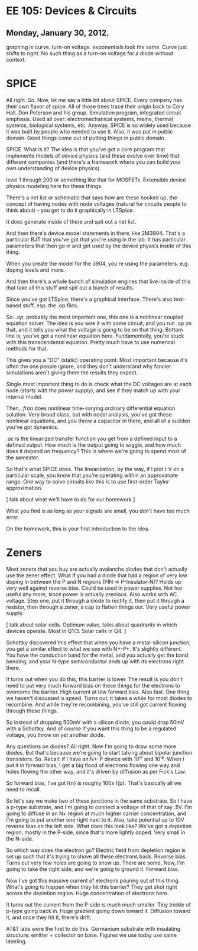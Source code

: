 EE 105: Devices & Circuits
==========================
Monday, January 30, 2012.
-------------------------

graphing iv curve. turn-on voltage. exponentials look the same. Curve
just shifts to right. No such thing as a turn-on voltage for a diode
without context.

SPICE
=====
All right. So. Now, let me say a little bit about SPICE. Every company
has their own flavor of spice. All of those trees trace their origin
back to Cory Hall. Don Peterson and his group. Simulation program,
integrated circuit emphasis. Used all over: electromechanical systems,
mems, thermal systems, biological systems, etc. Anyway, SPICE is so
widely used because it was built by people who needed to use it. Also,
it was put in public domain. Good things come out of putting things in
public domain.

SPICE. What is it? The idea is that you've got a core program that
implements models of device physics (and these evolve over time) that
different companies (and there's a framework where you can build your
own understanding of device physics) 

level 1 through 200 or something like that for MOSFETs. Extensible
device physics modeling here for these things.

There's a net list or schematic that says how are these hooked up, the
concept of having nodes with node voltages (natural for circuits
people to think about) – you get to do it graphically in LTSpice.

It does generate inside of there and spit out a net list.

And then there's device model statements in there, like 2M3904. That's
a particular BJT that you've got that you're using in the lab. It has
particular parameters that then go in and get used by the device
physics inside of this thing.

When you create the model for the 3904, you're using the
parameters. e.g. doping levels and more.

And then there's a whole bunch of simulation engines that live inside
of this that take all this stuff and spit out a bunch of results.

Since you've got LTSpice, there's a graphical interface. There's also
text-based stuff, esp. the .op files.

So. *.op*, probably the most important one, this one is a nonlinear
coupled equation solver. The idea is you wire it with some circuit,
and you run .op on that, and it tells you what the voltage is going to
be on that thing. Bottom line is, you've got a nonlinear equation
here. Fundamentally, you're stuck with this transcendental
equation. Pretty much have to use numerical methods for that.

This gives you a "DC" (static) operating point. Most important because
it's often the one people ignore, and they don't understand why
fancier simulations aren't giving them the results they expect.

Single most important thing to do is check what the DC voltages are at
each node (_starts with the power supply_), and see if they match up
with your internal model.

Then, *.fran* does nonlinear time-varying ordinary differential equation
solution. Very broad class, but with nodal analysis, you've got these
nonlinear equations, and you throw a capacitor in there, and all of a
sudden you've got dynamics.

*.ac* is the linearized transfer function you get from a defined input
to a defined output. How much is the output going to wiggle, and how
much does it depend on frequency? This is where we're going to spend
most of the semester.

So that's what SPICE does. The linearization, by the way, if I plot I-V
on a particular scale, you know that you're operating within an
approximate range. One way to solve circuits like this is to use
first-order Taylor approximation.

[ talk about what we'll have to do for our homework ]

What you find is as long as your signals are small, you don't have too
much error.

On the homework, this is your first introduction to the idea.

Zeners
======

Most zeners that you buy are actually avalanche diodes that don't
actually use the zener effect. What if you had a diode that had a
region of very low doping in between the P and N regions (PIN ⇒
P-Insulator-N)? Holds up very well against reverse bias. Could be used
in power supplies. Not too useful any more, since power is actually
precious. Also works with AC voltage. Step one, put it through a diode
to rectify it, then put it through a resistor, then through a zener, a
cap to flatten things out. Very useful power supply.

[ talk about solar cells. Optimum value, talks about quadrants in which
  devices operate. Most in Q1/3. Solar cells in Q4. ]

Schottky discovered this effect that when you have a metal-silicon
junction, you get a similar effect to what we see with N+-P+. It's
slightly different. You have the conduction band for the metal, and
you actually get the band bending, and your N-type semiconductor ends
up with its electrons right there.

It turns out when you do this, this barrier is lower. The result is
you don't need to put very much forward bias on these things for the
electrons to overcome the barrier. High current at low forward
bias. Also fast. One thing we haven't discussed is speed. Turns out,
it takes a while for most diodes to recombine. And while they're
recombining, you've still got current flowing through these things.

So instead of dropping 500mV with a silicon diode, you could drop 50mV
with a Schottky. And of course if you want this thing to be a
regulated voltage, you throw on yet another diode.

Any questions on diodes? All right. Now I'm going to draw some more
diodes. But that's because we're going to start talking about bipolar
junction transistors. So. Recall: if I have an N+-P device with 10¹⁷
and 10¹⁵. When I put it in forward bias, I get a big flood of
electrons flowing one way and holes flowing the other way, and it's
driven by diffusion as per Fick's Law.

So forward bias, I've got I{n} is roughly 100x I{p}. That's basically
all we need to recall.

So let's say we make two of these junctions in the same substrate. So
I have a p-type substrate, and I'm going to connect a voltage of that
of say .5V. I'm going to diffuse in an N+ region at much higher
carrier concentration, and I'm going to put another one right next to
it. Also, take potential up to 10V reverse bias on the left side. What
does this look like? We've got a depletion region, mostly in the
P-side, since that's more lightly doped. Very small in the N-side.

So which way does the electron go? Electric field from depletion
region is set up such that it's trying to shove all these electrons
back. Reverse bias. Turns out very few holes are going to show
up. There are some. Now, I'm going to take the right side, and
we're going to ground it. Forward bias.

Now I've got this massive current of electrons pouring out of this
thing. What's going to happen when they hit this barrier? They get
shot right across the depletion region. Huge concentration of
electrons here.

It turns out the current from the P-side is much much smaller. Tiny
trickle of p-type going back in. Huge gradient going down toward
it. Diffusion toward it, and once they hit it, there's drift.

AT&T labs were the first to do this. Germanium substrate with
insulating structure. emitter + collector on base. Figures we use
today use same labeling.
